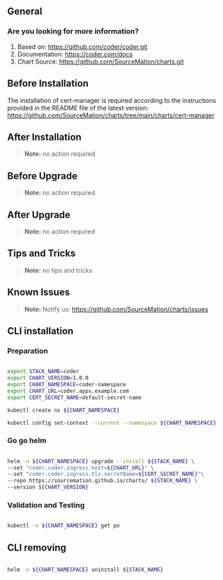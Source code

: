 ## General

### Are you looking for more information?

1. Based on: https://github.com/coder/coder.git
2. Documentation: https://coder.com/docs
3. Chart Source: https://github.com/SourceMation/charts.git


## Before Installation

The installation of cert-manager is required according to the instructions provided in the README file of the latest version: https://github.com/SourceMation/charts/tree/main/charts/cert-manager

## After Installation

> **Note:**
> no action required

## Before Upgrade

> **Note:**
> no action required

## After Upgrade

> **Note:**
> no action required

## Tips and Tricks

> **Note:**
> no tips and tricks

## Known Issues

> **Note:**
> Notify us: https://github.com/SourceMation/charts/issues

## CLI installation

### Preparation

```bash

export STACK_NAME=coder
export CHART_VERSION=1.0.0
export CHART_NAMESPACE=coder-namespace
export CHART_URL=coder.apps.example.com
export CERT_SECRET_NAME=default-secret-name

kubectl create ns ${CHART_NAMESPACE}

kubectl config set-context --current --namespace ${CHART_NAMESPACE}

```

### Go go helm

``` bash

helm -n ${CHART_NAMESPACE} upgrade --install ${STACK_NAME} \
--set "coder.coder.ingress.host=${CHART_URL}" \
--set "coder.coder.ingress.tls.secretName=${CERT_SECRET_NAME}"\
--repo https://sourcemation.github.io/charts/ ${STACK_NAME} \
--version ${CHART_VERSION}

```

### Validation and Testing

```bash

kubectl -n ${CHART_NAMESPACE} get po

```

## CLI removing

```bash

helm -n ${CHART_NAMESPACE} uninstall ${STACK_NAME}

```